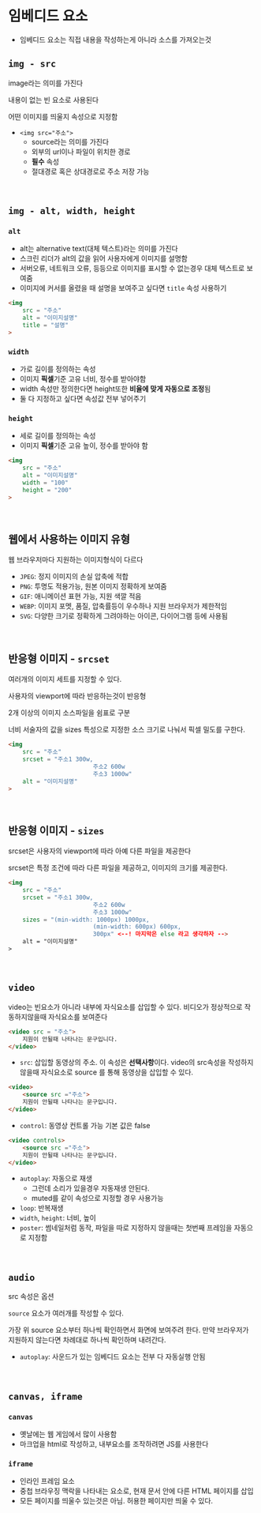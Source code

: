 # 임베디드 요소

- 임베디드 요소는 직접 내용을 작성하는게 아니라 소스를 가져오는것

## `img - src`

image라는 의미를 가진다

내용이 없는 빈 요소로 사용된다

어떤 이미지를 띄울지 속성으로 지정함

- `<img src="주소">`
    - source라는 의미를 가진다
    - 외부의 url이나 파일이 위치한 경로
    - **필수** 속성
    - 절대경로 혹은 상대경로로 주소 저장 가능


<br>


## `img - alt, width, height`

### `alt`

- alt는 alternative text(대체 텍스트)라는 의미를 가진다
- 스크린 리더가 alt의 값을 읽어 사용자에게 이미지를 설명함
- 서버오류, 네트워크 오류, 등등으로 이미지를 표시할 수 없는경우 대체 텍스트로 보여줌
- 이미지에 커서를 올렸을 때 설명을 보여주고 싶다면 `title` 속성 사용하기

```html
<img 
	src = "주소"
	alt = "이미지설명"
	title = "설명"
>
```

### `width`

- 가로 길이를 정의하는 속성
- 이미지 **픽셀**기준 고유 너비, 정수를 받아야함
- width 속성만 정의한다면 height또한  **비율에 맞게 자동으로 조정**됨
- 둘 다 지정하고 싶다면 속성값 전부 넣어주기

### `height`

- 세로 길이를 정의하는 속성
- 이미지 **픽셀**기준 고유 높이, 정수를 받아야 함

```html
<img 
	src = "주소"
	alt = "이미지설명"
	width = "100"
	height = "200"
>
```


<br>


## 웹에서 사용하는 이미지 유형

웹 브라우저마다 지원하는 이미지형식이 다르다 

- `JPEG`: 정지 이미지의 손실 압축에 적합
- `PNG`: 투명도 적용가능, 원본 이미지 정확하게 보여줌
- `GIF`: 애니메이션 표현 가능, 지원 색깔 적음
- `WEBP`: 이미지 포멧, 품질, 압축률등이 우수하나 지원 브라우저가 제한적임
- `SVG`: 다양한 크기로 정확하게 그려야하는 아이콘, 다이어그램 등에 사용됨


<br>


## 반응형 이미지 - `srcset`

여러개의 이미지 세트를 지정할 수 있다.

사용자의 viewport에 따라 반응하는것이 반응형

2개 이상의 이미지 소스파일을 쉼표로 구분

너비 서술자의 값을 sizes 특성으로 지정한 소스 크기로 나눠서 픽셀 밀도를 구한다.

```html
<img 
	src = "주소"
	srcset = "주소1 300w,
						주소2 600w
						주소3 1000w"
	alt = "이미지설명"
>
```


<br>


## 반응형 이미지  - `sizes`

srcset은 사용자의 viewport에 따라 아예 다른 파일을 제공한다

srcset은 특정 조건에 따라 다른 파일을 제공하고, 이미지의 크기를 제공한다.

```html
<img 
	src = "주소"
	srcset = "주소1 300w,
						주소2 600w
						주소3 1000w"
	sizes = "(min-width: 1000px) 1000px,
						(min-width: 600px) 600px,
						300px" <--! 마지막은 else 라고 생각하자 -->
	alt = "이미지설명"
>
```


<br>


## `video`

video는 빈요소가 아니라 내부에 자식요소를 삽입할 수 있다. 비디오가 정상적으로 작동하지않을때 자식요소를 보여준다

```html
<video src = "주소">
	지원이 안될때 나타나는 문구입니다.
</video>
```

- `src`: 삽입할 동영상의 주소. 이 속성은 **선택사항**이다. video의 src속성을 작성하지 않을때 자식요소로 source 를 통해 동영상을 삽입할 수 있다.

```html
<video>
	<source src ="주소">
	지원이 안될때 나타나는 문구입니다.
</video>
```

- `control`: 동영상 컨트롤 가능 기본 값은 false

```html
<video controls>
	<source src ="주소">
	지원이 안될때 나타나는 문구입니다.
</video>
```

- `autoplay`: 자동으로 재생
    - 그런데 소리가 있을경우 자동재생 안된다.
    - muted를 같이 속성으로 지정할 경우 사용가능
- `loop`: 반복재생
- `width`, `height`: 너비, 높이
- `poster`: 썸네일처럼 동작, 파일을 따로 지정하지 않을때는 첫번째 프레임을 자동으로 지정함


<br>


## `audio`

src 속성은 옵션

`source` 요소가 여러개를 작성할 수 있다.

가장 위 source 요소부터 하나씩 확인하면서 화면에 보여주려 한다. 만약 브라우저가 지원하지 않는다면 차례대로 하나씩 확인하며 내려간다.

- `autoplay`: 사운드가 있는 임베디드 요소는 전부 다 자동실행 안됨


<br>


## `canvas, iframe`

### `canvas`

- 옛날에는 웹 게임에서 많이 사용함
- 마크업을 html로 작성하고, 내부요소를 조작하려면 JS를 사용한다

### `iframe`

- 인라인 프레임 요소
- 중첩 브라우징 맥락을 나타내는 요소로, 현재 문서 안에 다른 HTML 페이지를 삽입
- 모든 페이지를 띄울수 있는것은 아님. 허용한 페이지만 띄울 수 있다.